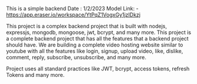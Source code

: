 This is a simple backend
Date : 1/2/2023
Model Link: - https://app.eraser.io/workspace/YtPqZ1VogxGy1jzIDkzj


This project is a complex backend project that is built with nodejs, expressjs, mongodb, mongoose, jwt, bcrypt, and many more. This project is a complete backend project that has all the features that a backend project should have. We are building a complete video hosting website similar to youtube with all the features like login, signup, upload video, like, dislike, comment, reply, subscribe, unsubscribe, and many more.

Project uses all standard practices like JWT, bcrypt, access tokens, refresh Tokens and many more.